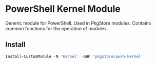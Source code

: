 # PowerShell Kernel Module

Generic module for PowerShell. Used in PkgStore modules. Contains common functions for the operation of modules.

## Install

```powershell
Install-CustomModule -N 'Kernel' -GHP 'pkgstore/pwsh-kernel'
```
